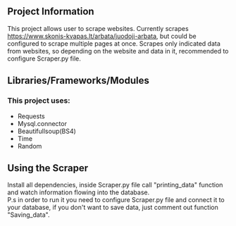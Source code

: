 ## Project Information
This project allows user to scrape websites. Currently scrapes https://www.skonis-kvapas.lt/arbata/juodoji-arbata, but could be configured to scrape multiple pages at once.
Scrapes only indicated data from websites, so depending on the website and data in it, recommended to configure Scraper.py file.

## Libraries/Frameworks/Modules
### This project uses:

* Requests
* Mysql.connector
* Beautifullsoup(BS4)
* Time
* Random

## Using the Scraper
Install all dependencies, inside Scraper.py file call "printing_data" function and watch information flowing into the database. \
P.s in order to run it you need to configure Scraper.py file and connect it to your database,
if you don't want to save data, just comment out function "Saving_data".